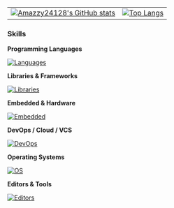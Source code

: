 
<table>
	<tr>
		<td>
			<a href="https://github.com/anuraghazra/github-readme-stats">
				<img src="https://github-readme-stats.vercel.app/api?username=Amazzy24128&show_icons=true&theme=tokyonight&include_all_commits=true&count_private=true&cache_seconds=1" alt="Amazzy24128's GitHub stats" />
			</a>
		</td>
		<td>
			<a href="https://github.com/anuraghazra/github-readme-stats">
				<img src="https://github-readme-stats.vercel.app/api/top-langs/?username=Amazzy24128&layout=compact&theme=tokyonight&cache_seconds=1" alt="Top Langs" />
			</a>
		</td>
	</tr>
</table>

### Skills

**Programming Languages**

[![Languages](https://skillicons.dev/icons?i=cpp,c,python,java,rust,js,matlab)](https://skillicons.dev)

**Libraries & Frameworks**

[![Libraries](https://skillicons.dev/icons?i=opencv)](https://skillicons.dev)

**Embedded & Hardware**

[![Embedded](https://skillicons.dev/icons?i=arduino)](https://skillicons.dev)

**DevOps / Cloud / VCS**

[![DevOps](https://skillicons.dev/icons?i=docker,azure,git,github)](https://skillicons.dev)

**Operating Systems**

[![OS](https://skillicons.dev/icons?i=linux,ubuntu,debian,windows)](https://skillicons.dev)

**Editors & Tools**

[![Editors](https://skillicons.dev/icons?i=vim,vscode,ps)](https://skillicons.dev)

